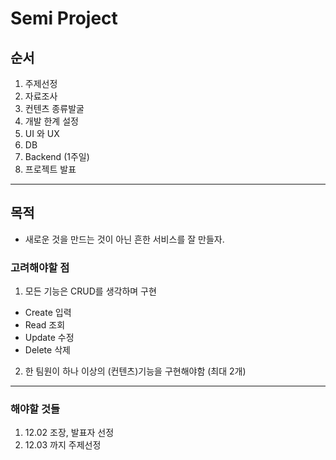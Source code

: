 # Semi Project

## 순서

1. 주제선정
2. 자료조사
3. 컨텐츠 종류발굴
4. 개발 한계 설정
5. UI 와 UX
6. DB
7. Backend (1주일)
8. 프로젝트 발표

----



## 목적

 - 새로운 것을 만드는 것이 아닌 흔한 서비스를 잘 만들자.

### 고려해야할 점

1. 모든 기능은 CRUD를 생각하며 구현
  - Create 입력
  - Read 조회
  - Update 수정
  - Delete 삭제
  
2. 한 팀원이 하나 이상의 (컨텐츠)기능을 구현해야함 (최대 2개)




-------

### 해야할 것들 

1. 12.02 조장, 발표자 선정 
2. 12.03 까지 주제선정
